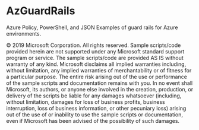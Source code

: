 # AzGuardRails

Azure Policy, PowerShell, and JSON Examples of guard rails for Azure environments.

© 2019 Microsoft Corporation. 
All rights reserved. Sample scripts/code provided herein are not supported under any Microsoft standard support program 
or service. The sample scripts/code are provided AS IS without warranty of any kind. Microsoft disclaims all implied 
warranties including, without limitation, any implied warranties of merchantability or of fitness for a particular purpose. 
The entire risk arising out of the use or performance of the sample scripts and documentation remains with you. In no event 
shall Microsoft, its authors, or anyone else involved in the creation, production, or delivery of the scripts be liable for 
any damages whatsoever (including, without limitation, damages for loss of business profits, business interruption, loss of 
business information, or other pecuniary loss) arising out of the use of or inability to use the sample scripts or 
documentation, even if Microsoft has been advised of the possibility of such damages.
